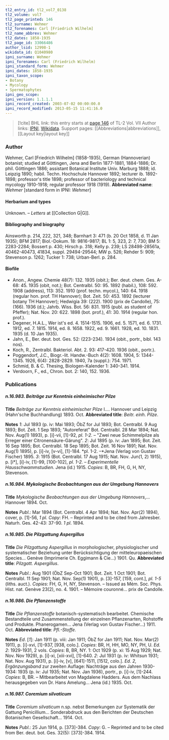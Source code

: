 ```yaml
---
tl2_entry_id: tl2_vol7_0138
tl2_volume: vol7
tl2_page_printed: 146
tl2_surname: Wehmer
tl2_forenames: Carl [Friedrich Wilhelm]
tl2_name_abbrev: Wehmer
tl2_dates: 1858-1935
tl2_page_id: 33066486
author_lsid: 12998-1
wikidata_id: Q1040980
ipni_surname: Wehmer
ipni_forenames: Carl (Friedrich Wilhelm)
ipni_standard_form: Wehmer
ipni_dates: 1858-1935
ipni_taxon_scope: 
- Botany
- Mycology
- Spermatophytes
ipni_geo_scope: 
ipni_version: 1.1.1.1
ipni_record_created: 2003-07-02 00:00:00.0
ipni_record_modified: 2013-05-15 11:41:16.0
---
```


> [!cite] BHL link: this entry starts at [page 146](https://www.biodiversitylibrary.org/page/33066486) of TL-2 Vol. VII
> Author links: [IPNI](https://www.ipni.org/a/12998-1), [Wikidata](https://www.wikidata.org/wiki/Q1040980). Support pages: [[Abbreviations|abbreviations]], [[Layout key|layout key]]

### Author

Wehmer, Carl \[Friedrich Wilhelm\] (1858-1935), German (Hannoverian) botanist; studied at Göttingen, Jena and Berlin 1877-1881, 1884-1886; Dr. phil. Göttingen 1886; assistant Botanical Institute Univ. Marburg 1888; id. Leipzig 1890; habil. Techn. Hochschule Hannover 1892; lecturer ib. 1892-1898; professor's title 1898; professor of bacteriology and technical mycology 1910-1918; regular professor 1918 (1919). 
**Abbreviated name**: *Wehmer* \[standard form in IPNI: *Wehmer*\]

#### Herbarium and types

Unknown. – *Letters* at [[Collection G|G]].

#### Bibliography and biography

Ainsworth p. 214, 222, 321, 348; Barnhart 3: 471 (b. 20 Oct 1858, d. 11 Jan 1935); BFM 2817; Biol.-Dokum. 18: 9816-9817; BL 1: 5, 323, 2: 7, 730; BM 5: 2283-2284; Bossert p. 430; Hirsch p. 318; Kelly p. 239; LS 28498-28561a, 40462-40473, 41834, suppl. 29494-29544; MW p. 526; Rehder 5: 909; Stevenson p. 1262; Tucker 1: 738; Urban-Berl. p. 284.

#### Biofile

- Anon., Angew. Chemie 48(7): 132. 1935 (obit.); Ber. deut. chem. Ges. A-68: 45. 1935 (obit, not.); Bot. Centralbl. 50: 95. 1892 (habil.), 108: 592. 1908 (address), 113: 352. 1910 (prof. techn. mycol.), 140: 64. 1918 (regular hon. prof. TH Hannover); Bot. Zeit. 50: 453. 1892 (lecturer botany TH Hannover); Hedwigia 39: (222). 1900 (prix de Candolle), 75: (166). 1936 (d.); Jahrb. Wiss. Bot. 56: 831. 1915 (publ. as student of Pfeffer); Nat. Nov. 20: 622. 1898 (bot. prof.), 41: 30. 1914 (regular hon. prof.).
- Degener, H.A.L., Wer ist's ed. 4. 1514-1515. 1906, ed. 5. 1571, ed. 6. 1731. 1912, ed. 7. 1815. 1914, ed. 8. 1658. 1922, ed. 9. 1661. 1928, ed. 10. 1831. 1935 (d. 10 Jan 1935).
- Jahn, E., Ber. deut. bot. Ges. 52: (223-234). 1934 (obit., portr., bibl. 143 nos).
- Koch, R., Zentralbl. Bakteriol. Abt. 2. 93: 417-420. 1936 (obit., portr.).
- Poggendorf, J.C., Biogr.-lit. Handw.-Buch 4(2): 1608. 1904, 5: 1344-1345. 1926, 6(4): 2828-2829. 1940, 7a (suppl.): 754. 1971.
- Schmid, B. & C. Thesing, Biologen-Kalender 1: 340-341. 1914.
- Verdoorn, F., ed., Chron. bot. 2: 140, 152. 1936.

### Publications

##### n.16.983. Beiträge zur Kenntnis einheimischer Pilze

**Title**
*Beiträge zur Kenntnis einheimischer Pilze* I.... Hannover und Leipzig (Hahn'sche Buchhandlung) 1893. Oct.
**Abbreviated title**: *Beitr. einh. Pilze*.

**Notes**
*1*: Jul 1893 (p. iv: Mai 1893; ÖbZ for Jul 1893; Bot. Centralbl. 9 Aug 1893; Bot. Zeit. 1 Sep 1893; "Autoreferat" Bot. Centralbl. 28 Mar 1894; Nat. Nov. Aug(1) 1893), p. \[i\]-vii, \[1\]-92, *pl. 1-2.* – "Zwei neue Schimmelpilze als Erreger einer Citronensäure-Gärung".
*2*: Jul 1895 (p. iv: Jan 1895; Bot. Zeit. 16 Sep 1895; Bot. Centralbl. 18 Sep 1895; Bot. Zeit. 16 Nov 1891; Nat. Nov. Aug(1) 1895), p. \[i\]-iv, \[v-vi\], \[1\]-184. *pl. 1-2. –*Jena (Verlag von Gustav Fischer) 1895.
*3*: 1915 (Bot. Centralbl. 17 Aug 1915; Nat. Nov. Jun(1, 2) 1915), p. \[i\*\], \[i\]-iv, \[1\]-99, \[100-102\], *pl. 1-2.* – *Experimentelle Hausschwammstudien*. Jena (id.) 1915.
*Copies*: B, BR, FH, G, H, NY, Stevenson.

##### n.16.984. Mykologische Beobachtungen aus der Umgebung Hannovers

**Title**
*Mykologische Beobachtungen aus der Umgebung Hannovers*,... Hannover 1894. Oct.

**Notes**
*Publ*.: Mar 1894 (Bot. Centralbl. 4 Apr 1894; Nat. Nov. Apr(2) 1894), cover, p. \[1\]-56, *1 pl. Copy*: FH. – Reprinted and to be cited from Jahresber. Naturh. Ges. 42-43: 37-90.
*1 pl*. 1894.

##### n.16.985. Die Pilzgattung Aspergillus

**Title**
*Die Pilzgattung Aspergillus* in morphologischer, physiologischer und systematischer Beziehung unter Berücksichtigung der mitteleuropaeischen Species... Genève (Imprimerie Ch. Eggimann & Cie...) 1901. Qu.
**Abbreviated title**: *Pilzgatt. Aspergillus*.

**Notes**
*Publ*.: Aug 1901 (ÖbZ Sep-Oct 1901; Bot. Zeit. 1 Oct 1901; Bot. Centralbl. 11 Sep 1901; Nat. Nov. Sep(1) 1901), p. \[3\]-157, \[159, cont.\], *pl. 1-5* (liths. auct.). *Copies*: FH, G, H, NY, Stevenson. – Issued as Mém. Soc. Phys. Hist. nat. Genève 23(2), no. 4. 1901. – Mémoire couronné... prix de Candolle.

##### n.16.986. Die Pflanzenstoffe

**Title**
*Die Pflanzenstoffe* botanisch-systematisch bearbeitet. Chemische Bestandteile und Zusammenstellung der einzelnen Pflanzenarten, Rohstoffe und Produkte. Phanerogamen... Jena (Verlag von Gustav Fischer...) 1911. Oct.
**Abbreviated title**: *Pfl.-Stoffe*.

**Notes**
*Ed*. \[*1*\]: Jan 1911 (p. viii: Jan 1911; ÖbZ for Jan 1911; Nat. Nov. Mar(2) 1911), p. \[i\]-xvi, \[1\]-937, \[938, colo.\]. *Copies*: BR, H, HH, MO, NY, PH, U.
*Ed. 2*: 1929-1931, 2 vols. *Copies*: B, BR, NY.
1: Oct 1929 (p. xi: 15 Aug 1929; Nat. Nov. Nov 1929), p. \[i\]-xi, \[xiii-xvi\], \[1\]-640.
*2*: Jul 1931 (p. iv: Whitsun 1931; Nat. Nov. Aug 1931), p. \[i\]-iv, \[v\], \[641\]-1511, \[1512, colo.\].
*Ed. 2, Ergänzungsband* zur zweiten Auflage: Nachträge aus den Jahren 1930-1934: 1935 (p. iv: Jul 1935; Nat. Nov. Jan 1936), portr., p. \[i\]-iv, \[1\]-244. *Copies*: B, BR. – Mitbearbeitet von Magdalene Hadders. Aus dem Nachlass herausgegeben von Dr. Hans Amelung... Jena (id.) 1935. Oct.

##### n.16.987. Coremium silvaticum

**Title**
*Coremium silvaticum* n.sp. nebst Bemerkungen zur Systematik der Gattung Penicillium... Sonderabdruck aus den Berichten der Deutschen Botanischen Gesellschaft... 1914. Oct.

**Notes**
*Publ*.: 25 Jun 1914, p. \[373\]-384. *Copy*: G. – Reprinted and to be cited from Ber. deut. bot. Ges. 32(5): \[373\]-384. 1914.

